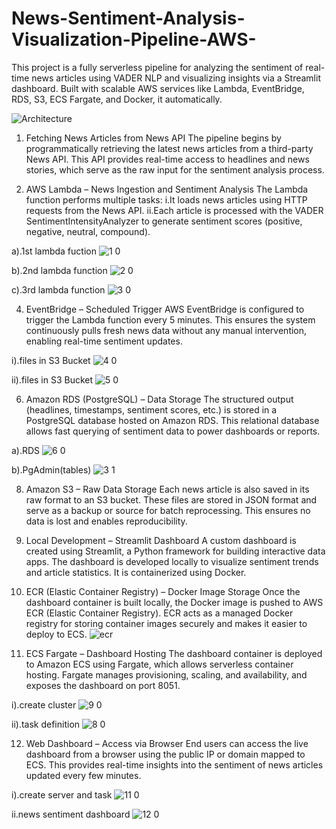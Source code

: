 # News-Sentiment-Analysis-Visualization-Pipeline-AWS-
This project is a fully serverless pipeline for analyzing the sentiment of real-time news articles using VADER NLP and visualizing insights via a Streamlit dashboard. Built with scalable AWS services like Lambda, EventBridge, RDS, S3, ECS Fargate, and Docker, it automatically.

![Architecture](https://github.com/user-attachments/assets/87cd1712-98c1-4334-9c1c-7c33c2715add)

1. Fetching News Articles from News API
The pipeline begins by programmatically retrieving the latest news articles from a third-party News API. This API provides real-time access to headlines and news stories, which serve as the raw input for the sentiment analysis process.

2. AWS Lambda – News Ingestion and Sentiment Analysis
The Lambda function performs multiple tasks:
  i.It loads news articles using HTTP requests from the News API.
  ii.Each article is processed with the VADER SentimentIntensityAnalyzer to generate sentiment scores (positive, negative, neutral, compound).

  a).1st lambda fuction
![1 0](https://github.com/user-attachments/assets/ce5b5387-6b45-40d9-9ced-0b2e70d0ac3c)
  
  b).2nd lambda function
![2 0](https://github.com/user-attachments/assets/b41cd9aa-bf8f-4d07-be31-07ac13b72557)
  
  c).3rd lambda function
![3 0](https://github.com/user-attachments/assets/aa88e9f7-f35c-4b7e-831f-30e509afd130)

4. EventBridge – Scheduled Trigger
AWS EventBridge is configured to trigger the Lambda function every 5 minutes. This ensures the system continuously pulls fresh news data without any manual intervention, enabling real-time sentiment updates.

  i).files in S3 Bucket
![4 0](https://github.com/user-attachments/assets/98417b94-d6dd-4e97-b71f-af87ae4c62f4)
  
  ii).files in S3 Bucket
![5 0](https://github.com/user-attachments/assets/c34629cd-bb0e-45c6-9d87-5fd27c16b0cd)

6. Amazon RDS (PostgreSQL) – Data Storage
The structured output (headlines, timestamps, sentiment scores, etc.) is stored in a PostgreSQL database hosted on Amazon RDS. This relational database allows fast querying of sentiment data to power dashboards or reports.

  a).RDS
![6 0](https://github.com/user-attachments/assets/496d9842-16dc-4c4a-9ebb-33918c65f287)
  
  b).PgAdmin(tables)
![3 1](https://github.com/user-attachments/assets/81808fad-ffcd-4287-9b13-70626eab4427)

8. Amazon S3 – Raw Data Storage
Each news article is also saved in its raw format to an S3 bucket. These files are stored in JSON format and serve as a backup or source for batch reprocessing. This ensures no data is lost and enables reproducibility.

9. Local Development – Streamlit Dashboard
A custom dashboard is created using Streamlit, a Python framework for building interactive data apps. The dashboard is developed locally to visualize sentiment trends and article statistics. It is containerized using Docker.

10. ECR (Elastic Container Registry) – Docker Image Storage
Once the dashboard container is built locally, the Docker image is pushed to AWS ECR (Elastic Container Registry). ECR acts as a managed Docker registry for storing container images securely and makes it easier to deploy to ECS.
![ecr](https://github.com/user-attachments/assets/a516bcc0-e452-4654-ae81-6d89dd549f6e)

11. ECS Fargate – Dashboard Hosting
The dashboard container is deployed to Amazon ECS using Fargate, which allows serverless container hosting. Fargate manages provisioning, scaling, and availability, and exposes the dashboard on port 8051.
  
  i).create cluster
![9 0](https://github.com/user-attachments/assets/ac577ac2-fbbd-438d-b194-969e2d9d64da)
  
  ii).task definition
![8 0](https://github.com/user-attachments/assets/88e88760-7e45-4f71-bcf7-ef3099b3e85b)

12. Web Dashboard – Access via Browser
End users can access the live dashboard from a browser using the public IP or domain mapped to ECS. This provides real-time insights into the sentiment of news articles updated every few minutes.
  
  i).create server and task
![11 0](https://github.com/user-attachments/assets/74bd084d-41ea-4627-a485-9edc006c75d0)
  
  ii.news sentiment dashboard
![12 0](https://github.com/user-attachments/assets/6ffd36e0-fc42-4745-85a3-ac4c135eea8e)







